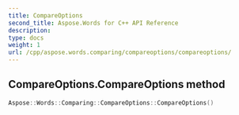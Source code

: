 ```yaml
---
title: CompareOptions
second_title: Aspose.Words for C++ API Reference
description: 
type: docs
weight: 1
url: /cpp/aspose.words.comparing/compareoptions/compareoptions/
---
```

## CompareOptions.CompareOptions method




```cpp
Aspose::Words::Comparing::CompareOptions::CompareOptions()
```

